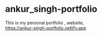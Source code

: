 # ankur_singh-portfolio
This is my personal portfolio , website,  
https://ankur-singh-portfolio.netlify.app
